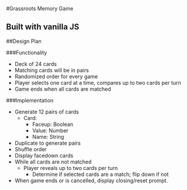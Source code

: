 #Grassroots Memory Game
## Built with vanilla JS

##Design Plan

###Functionality
- Deck of 24 cards
- Matching cards will be in pairs
- Randomized order for every game
- Player selects one card at a time, compares up to two cards per turn
- Game ends when all cards are matched

###Implementation
- Generate 12 pairs of cards
  - Card:
    - Faceup: Boolean
    - Value: Number
    - Name: String
- Duplicate to generate pairs
- Shuffle order
- Display facedown cards
- While all cards are not matched
  - Player reveals up to two cards per turn
    - Determine if selected cards are a match; flip down if not
- When game ends or is cancelled, display closing/reset prompt.